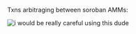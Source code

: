 Txns arbitraging between soroban AMMs:

![i would be really careful using this dude](https://github.com/user-attachments/assets/0865f494-9fd8-4284-ba02-c3798e02c6b2)
